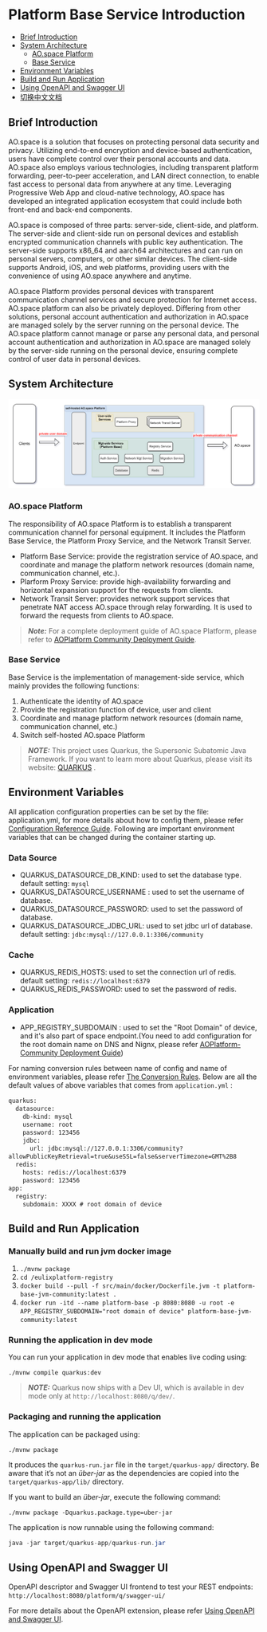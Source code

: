 # Platform Base Service Introduction

- [Brief Introduction](#brief-introduction)
- [System Architecture](#system-architecture)
    - [AO.space Platform](#ao.space-platform)
    - [Base Service](#base-service)
- [Environment Variables](#environment-variables)
- [Build and Run Application](#build-and-run-application)
- [Using OpenAPI and Swagger UI](#using-openapi-and-swagger-ui)
- [切换中文文档](/README_zn.md)

## Brief Introduction

AO.space is a solution that focuses on protecting personal data security and privacy. Utilizing end-to-end encryption and device-based authentication, users have complete control over their personal accounts and data. AO.space also employs various technologies, including transparent platform forwarding, peer-to-peer acceleration, and LAN direct connection, to enable fast access to personal data from anywhere at any time. Leveraging Progressive Web App and cloud-native technology, AO.space has developed an integrated application ecosystem that could include both front-end and back-end components.

AO.space is composed of three parts: server-side, client-side, and platform. The server-side and client-side run on personal devices and establish encrypted communication channels with public key authentication. The server-side supports x86_64 and aarch64 architectures and can run on personal servers, computers, or other similar devices. The client-side supports Android, iOS, and web platforms, providing users with the convenience of using AO.space anywhere and anytime.

AO.space Platform provides personal devices with transparent communication channel services and secure protection for Internet access. AO.space platform can also be privately deployed. Differing from other solutions, personal account authentication and authorization in AO.space are managed solely by the server running on the personal device. The AO.space platform cannot manage or parse any personal data, and personal account authentication and authorization in AO.space are managed solely by the server-side running on the personal device, ensuring complete control of user data in personal devices.

## System Architecture

![AO.space Platform&BaseService Arch.png](docs/en/asserts/AO.space%20Platform&BaseService%20Arch.png)

### AO.space Platform

The responsibility of AO.space Platform is to establish a transparent communication channel for personal equipment. It includes the Platform Base Service, the Platform Proxy Service, and the Network Transit Server.

- Platform Base Service: provide the registration service of AO.space, and coordinate and manage the platform network resources (domain name, communication channel, etc.).
- Plarform Proxy Service: provide high-availability forwarding and horizontal expansion support for the requests from clients.
- Network Transit Server: provides network support services that penetrate NAT access AO.space through relay forwarding. It is used to forward the requests from clients to AO.space.

> **_Note:_** For a complete deployment guide of AO.space Platform, please refer to [AOPlatform Community Deployment Guide](https://ao.space/en/open/documentation/104002).

### Base Service

Base Service is the implementation of management-side service, which mainly provides the following functions:

1. Authenticate the identity of AO.space
2. Provide the registration function of device, user and client
3. Coordinate and manage platform network resources (domain name, communication channel, etc.)
4. Switch self-hosted AO.space Platform

> **_NOTE:_** This project uses Quarkus, the Supersonic Subatomic Java Framework. If you want to learn more about Quarkus, please visit its website: [QUARKUS](https://quarkus.io/) .

## Environment Variables

All application configuration properties can be set by the file: application.yml, for more details about how to config them, please refer [Configuration Reference Guide](https://quarkus.io/guides/config-reference). Following are important environment variables that can be changed during the container starting up.

### Data Source

- QUARKUS_DATASOURCE_DB_KIND: used to set the database type. default setting: `mysql`
- QUARKUS_DATASOURCE_USERNAME : used to set the username of database.
- QUARKUS_DATASOURCE_PASSWORD: used to set the password of database.
- QUARKUS_DATASOURCE_JDBC_URL: used to set jdbc url of database. default setting: `jdbc:mysql://127.0.0.1:3306/community`

### Cache

- QUARKUS_REDIS_HOSTS: used to set the connection url of redis. default setting: `redis://localhost:6379`
- QUARKUS_REDIS_PASSWORD: used to set the password of redis.

### Application

- APP_REGISTRY_SUBDOMAIN : used to set the "Root Domain" of device, and it's also part of space endpoint.(You need to add configuration for the root domain name on DNS and Nignx, please refer [AOPlatform-Community Deployment Guide](https://ao.space/en/open/documentation/104002))

For naming conversion rules between name of config and name of environment variables, please refer [The Conversion Rules](https://github.com/eclipse/microprofile-config/blob/master/spec/src/main/asciidoc/configsources.asciidoc#default-configsources). Below are all the default values of above variables that comes from `application.yml` :

```
quarkus:
  datasource:
    db-kind: mysql
    username: root
    password: 123456
    jdbc:
      url: jdbc:mysql://127.0.0.1:3306/community?allowPublicKeyRetrieval=true&useSSL=false&serverTimezone=GMT%2B8
  redis:
    hosts: redis://localhost:6379
    password: 123456
app:
  registry:
    subdomain: XXXX # root domain of device
```

## Build and Run Application

### Manually build and run jvm docker image

1. `./mvnw package`
2. `cd /eulixplatform-registry`
3. `docker build --pull -f src/main/docker/Dockerfile.jvm -t platform-base-jvm-community:latest .`
4. `docker run -itd --name platform-base -p 8080:8080 -u root -e APP_REGISTRY_SUBDOMAIN="root domain of device" platform-base-jvm-community:latest`

### Running the application in dev mode

You can run your application in dev mode that enables live coding using:

```shell script
./mvnw compile quarkus:dev
```

> **_NOTE:_** Quarkus now ships with a Dev UI, which is available in dev mode only at `http://localhost:8080/q/dev/`.

### Packaging and running the application

The application can be packaged using:
```shell script
./mvnw package
```
It produces the `quarkus-run.jar` file in the `target/quarkus-app/` directory.
Be aware that it’s not an _über-jar_ as the dependencies are copied into the `target/quarkus-app/lib/` directory.

If you want to build an _über-jar_, execute the following command:
```shell script
./mvnw package -Dquarkus.package.type=uber-jar
```

The application is now runnable using the following command:

```java script
java -jar target/quarkus-app/quarkus-run.jar
```

## Using OpenAPI and Swagger UI

OpenAPI descriptor and Swagger UI frontend to test your REST endpoints: `http://localhost:8080/platform/q/swagger-ui/`

For more details about the OpenAPI extension, please refer [Using OpenAPI and Swagger UI](https://quarkus.io/guides/openapi-swaggerui).
